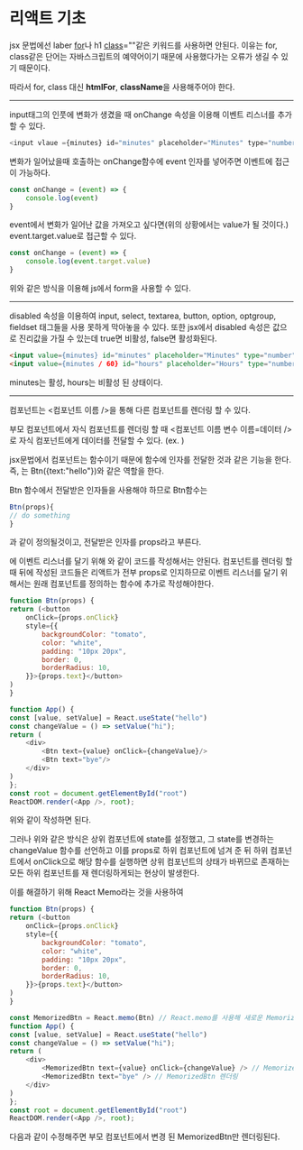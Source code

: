 # 리액트 기초

jsx 문법에선 laber <u>for</u>나 h1 <u>class</u>=""같은 키워드를 사용하면 안된다. 이유는 for, class같은 단어는 자바스크립트의 예약어이기 때문에 사용했다가는 오류가 생길 수 있기 때문이다.

따라서 for, class 대신 <strong>htmlFor</strong>, <strong>className</strong>을 사용해주어야 한다.
***
input태그의 인풋에 변화가 생겼을 때 onChange 속성을 이용해 이벤트 리스너를 추가할 수 있다.
```javascript
<input vlaue ={minutes} id="minutes" placeholder="Minutes" type="number" onChange={onChange} />
```
변화가 일어났을때 호출하는 onChange함수에 event 인자를 넣어주면 이벤트에 접근이 가능하다.
```javascript
const onChange = (event) => {
    console.log(event)
}
```
event에서 변화가 일어난 값을 가져오고 싶다면(위의 상황에서는 value가 될 것이다.) event.target.value로 접근할 수 있다.
```javascript
const onChange = (event) => {
    console.log(event.target.value)
}
```
위와 같은 방식을 이용해 js에서 form을 사용할 수 있다.
***
disabled 속성을 이용하여 input, select, textarea, button, option, optgroup, fieldset 태그들을 사용 못하게 막아놓을 수 있다. 또한 jsx에서 disabled 속성은 값으로 진리값을 가질 수 있는데 true면 비활성, false면 활성화된다.

```html
<input value={minutes} id="minutes" placeholder="Minutes" type="number" onChange={onChange} disabled=false/>
<input value={minutes / 60} id="hours" placeholder="Hours" type="number" disabled=true/>
```
minutes는 활성, hours는 비활성 된 상태이다.
***
컴포넌트는 <컴포넌트 이름 />을 통해 다른 컴포넌트를 렌더링 할 수 있다.

부모 컴포넌트에서 자식 컴포넌트를 렌더링 할 때 <컴포넌트 이름 변수 이름=데이터 />로 자식 컴포넌트에게 데이터를 전달할 수 있다. (ex. <Btn text="hello"/>)

jsx문법에서 컴포넌트는 함수이기 때문에 함수에 인자를 전달한 것과 같은 기능을 한다. 즉, <Btn text="hello"/>는 Btn({text:"hello"})와 같은 역할을 한다.

Btn 함수에서 전달받은 인자들을 사용해야 하므로 Btn함수는
```javascript
Btn(props){
// do something
}
```
과 같이 정의될것이고, 전달받은 인자를 props라고 부른다.

<Btn text="hello"/>에 이벤트 리스너를 달기 위해 <Btn text="hello" onClick={changeValue}/>와 같이 코드를 작성해서는 안된다. 컴포넌트를 렌더링 할 때 뒤에 작성된 코드들은 리액트가 전부 props로 인지하므로 이벤트 리스너를 달기 위해서는 원래 컴포넌트를 정의하는 함수에 추가로 작성해야한다.
```javascript
function Btn(props) {
return (<button
    onClick={props.onClick}
    style={{
        backgroundColor: "tomato",
        color: "white",
        padding: "10px 20px",
        border: 0,
        borderRadius: 10,
    }}>{props.text}</button>
)
}

function App() {
const [value, setValue] = React.useState("hello")
const changeValue = () => setValue("hi");
return (
    <div>
        <Btn text={value} onClick={changeValue}/>
        <Btn text="bye"/>
    </div>
)
};
const root = document.getElementById("root")
ReactDOM.render(<App />, root);
```
위와 같이 작성하면 된다.

그러나 위와 같은 방식은 상위 컴포넌트에 state를 설정했고, 그 state를 변경하는 changeValue 함수를 선언하고 이를 props로 하위 컴포넌트에 넘겨 준 뒤 하위 컴포넌트에서 onClick으로 해당 함수를 실행하면 상위 컴포넌트의 상태가 바뀌므로 존재하는 모든 하위 컴포넌트를 재 렌더링하게되는 현상이 발생한다.

이를 해결하기 위해 React Memo라는 것을 사용하여
```javascript
function Btn(props) {
return (<button
    onClick={props.onClick}
    style={{
        backgroundColor: "tomato",
        color: "white",
        padding: "10px 20px",
        border: 0,
        borderRadius: 10,
    }}>{props.text}</button>
)
}

const MemorizedBtn = React.memo(Btn) // React.memo를 사용해 새로운 MemorizedBtn 생성
function App() {
const [value, setValue] = React.useState("hello")
const changeValue = () => setValue("hi");
return (
    <div>
        <MemorizedBtn text={value} onClick={changeValue} /> // MemorizedBtn 렌더링
        <MemorizedBtn text="bye" /> // MemorizedBtn 렌더링
    </div>
)
};
const root = document.getElementById("root")
ReactDOM.render(<App />, root);
```
다음과 같이 수정해주면 부모 컴포넌트에서 변경 된 MemorizedBtn만 렌더링된다.
